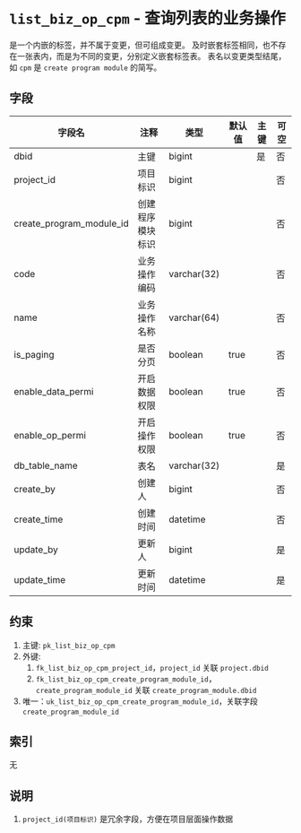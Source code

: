 # `list_biz_op_cpm` - 查询列表的业务操作

是一个内嵌的标签，并不属于变更，但可组成变更。
及时嵌套标签相同，也不存在一张表内，而是为不同的变更，分别定义嵌套标签表。
表名以变更类型结尾，如 `cpm` 是 `create program module` 的简写。

## 字段

| 字段名                   | 注释             | 类型        | 默认值 | 主键 | 可空 |
| ------------------------ | ---------------- | ----------- | ------ | ---- | ---- |
| dbid                     | 主键             | bigint      |        | 是   | 否   |
| project_id               | 项目标识         | bigint      |        |      | 否   |
| create_program_module_id | 创建程序模块标识 | bigint      |        |      | 否   |
| code                     | 业务操作编码     | varchar(32) |        |      | 否   |
| name                     | 业务操作名称     | varchar(64) |        |      | 否   |
| is_paging                | 是否分页         | boolean     | true   |      | 否   |
| enable_data_permi        | 开启数据权限     | boolean     | true   |      | 否   |
| enable_op_permi          | 开启操作权限     | boolean     | true   |      | 否   |
| db_table_name            | 表名             | varchar(32) |        |      | 是   |
| create_by                | 创建人           | bigint      |        |      | 否   |
| create_time              | 创建时间         | datetime    |        |      | 否   |
| update_by                | 更新人           | bigint      |        |      | 是   |
| update_time              | 更新时间         | datetime    |        |      | 是   |

## 约束

1. 主键: `pk_list_biz_op_cpm`
2. 外键: 
   1. `fk_list_biz_op_cpm_project_id`，`project_id` 关联 `project.dbid`
   2. `fk_list_biz_op_cpm_create_program_module_id`，`create_program_module_id` 关联 `create_program_module.dbid`
3. 唯一：`uk_list_biz_op_cpm_create_program_module_id`，关联字段 `create_program_module_id`

## 索引

无

## 说明

1. `project_id(项目标识)` 是冗余字段，方便在项目层面操作数据